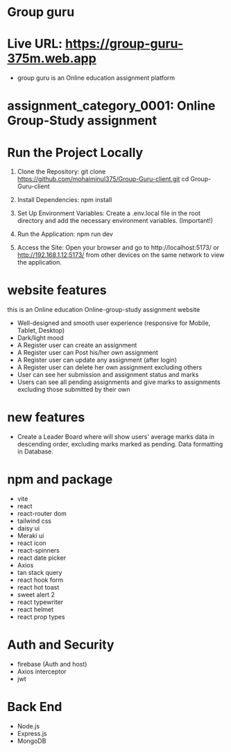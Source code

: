# Group guru

# Live URL: https://group-guru-375m.web.app

- group guru is an Online education assignment platform

# assignment_category_0001: Online Group-Study assignment
# Run the Project Locally
1. Clone the Repository:
   git clone https://github.com/mohaiminul375/Group-Guru-client.git
   cd Group-Guru-client

2. Install Dependencies:
   npm install

3. Set Up Environment Variables: Create a .env.local file in the root directory and add the necessary environment variables. (Important!)
4. Run the Application:
   npm run dev
5. Access the Site: Open your browser and go to http://localhost:5173/ or http://192.168.1.12:5173/ from other devices on the same network to view the application.

# website features

this is an Online education Online-group-study assignment website
- Well-designed and smooth user experience (responsive for Mobile, Tablet, Desktop)
- Dark/light mood
- A Register user can create an assignment
- A Register user can Post his/her own assignment
- A Register user can  update any assignment (after login)
- A Register user can  delete her own assignment excluding others
- User can see her submission and assignment status and marks
- Users can see all pending assignments and give marks to assignments excluding those submitted by their own

# new features
- Create a Leader Board where will show users' average marks data in descending order, excluding marks marked as pending. Data formatting in Database.
# npm and package

- vite
- react
- react-router dom
- tailwind css
- daisy ui
- Meraki ui
- react icon
- react-spinners
- react date picker
- Axios
- tan stack query
- react hook form
- react hot toast
- sweet alert 2
- react typewriter
- react helmet
- react prop types

# Auth and Security
- firebase (Auth and host)
- Axios interceptor
- jwt
# Back End
- Node.js
- Express.js
- MongoDB
